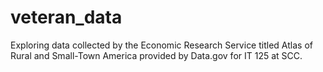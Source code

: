 # veteran_data
Exploring data collected by the Economic Research Service titled Atlas of Rural and Small-Town America provided by Data.gov for IT 125 at SCC.
